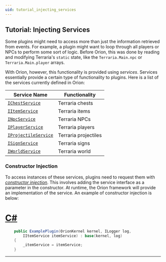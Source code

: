 ```yaml
---
uid: tutorial_injecting_services
---
```


## Tutorial: Injecting Services

Some plugins might need to access more than just the information retrieved from events. For example, a plugin might want to loop through all players or NPCs to perform some sort of logic. Before Orion, this was done by reading and modifying Terraria's `static` state, like the `Terraria.Main.npc` or `Terraria.Main.player` arrays.

With Orion, however, this functionality is provided using *services*. Services essentially provide a certain type of functionality to plugins. Here is a list of the services currently defined in Orion:

| Service Name | Functionality |
|--------------|---------------|
| [`IChestService`](xref:Orion.Core.World.Chests.IChestService) | Terraria chests |
| [`IItemService`](xref:Orion.Core.Items.IItemService) | Terraria items |
| [`INpcService`](xref:Orion.Core.Npcs.INpcService) | Terraria NPCs |
| [`IPlayerService`](xref:Orion.Core.Players.IPlayerService) | Terraria players |
| [`IProjectileService`](xref:Orion.Core.Projectiles.IProjectileService) | Terraria projectiles |
| [`ISignService`](xref:Orion.Core.World.Signs.ISignService) | Terraria signs |
| [`IWorldService`](xref:Orion.Core.World.IWorldService) | Terraria world |

### Constructor Injection

To access instances of these services, plugins need to request them with [*constructor injection*](https://en.wikipedia.org/wiki/Dependency_injection). This involves adding the service interface as a parameter in the constructor. At runtime, the Orion framework will provide an implementation of the service. An example of constructor injection is below:

# [C#](#tab/c-sharp)

```csharp
    public ExamplePlugin(OrionKernel kernel, ILogger log,
        IItemService itemService) : base(kernel, log)
    {
        _itemService = itemService;
    }
```

***
